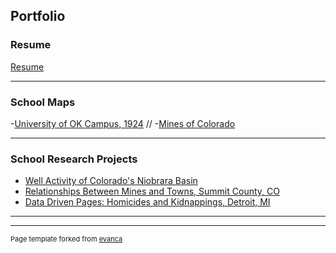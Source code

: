 ## Portfolio

### Resume
[Resume](pdf/Resume.pdf)


---

### School Maps 

-[University of OK Campus, 1924](pdf/Lab_9_Map_2.pdf) //
-[Mines of Colorado](https://arcg.is/1X5109)

---


### School Research Projects

- [Well Activity of Colorado's Niobrara Basin](pdf/Nio_Basin.pdf)
- [Relationships Between Mines and Towns, Summit County, CO](pdf/Relationships.pdf)
- [Data Driven Pages: Homicides and Kidnappings, Detroit, MI](pdf/Lab_10.pdf)

---




---
<p style="font-size:11px">Page template forked from <a href="https://github.com/evanca/quick-portfolio">evanca</a></p>
<!-- Remove above link if you don't want to attibute -->
